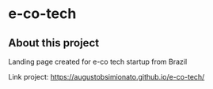 # e-co-tech

## About this project
Landing page created for e-co tech startup from Brazil

Link project: https://augustobsimionato.github.io/e-co-tech/

<div>
  <img src"https://user-images.githubusercontent.com/72254418/187107369-f1dd3b35-bbfc-4669-a176-4273e496b7fd.png">
</div>
